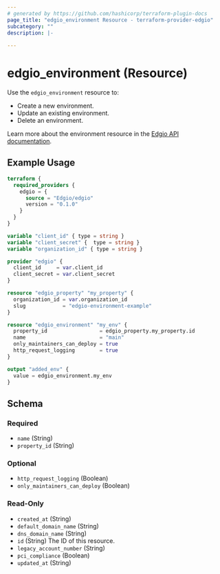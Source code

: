 ```yaml
---
# generated by https://github.com/hashicorp/terraform-plugin-docs
page_title: "edgio_environment Resource - terraform-provider-edgio"
subcategory: ""
description: |-
  
---
```


# edgio_environment (Resource)

Use the `edgio_environment` resource to:
* Create a new environment.
* Update an existing environment.
* Delete an environment.

Learn more about the environment resource in the [Edgio API documentation](https://docs.edg.io/applications/v7/basics/environments).

## Example Usage

```terraform
terraform {
  required_providers {
    edgio = {
      source = "Edgio/edgio"
      version = "0.1.0"
    }
  }
}

variable "client_id" { type = string }
variable "client_secret" {  type = string }
variable "organization_id" { type = string }

provider "edgio" {
  client_id     = var.client_id
  client_secret = var.client_secret
}

resource "edgio_property" "my_property" {
  organization_id = var.organization_id
  slug            = "edgio-environment-example"
}

resource "edgio_environment" "my_env" {
  property_id                 = edgio_property.my_property.id
  name                        = "main"
  only_maintainers_can_deploy = true  
  http_request_logging        = true
}

output "added_env" {
  value = edgio_environment.my_env
}
```

<!-- schema generated by tfplugindocs -->
## Schema

### Required

- `name` (String)
- `property_id` (String)

### Optional

- `http_request_logging` (Boolean)
- `only_maintainers_can_deploy` (Boolean)

### Read-Only

- `created_at` (String)
- `default_domain_name` (String)
- `dns_domain_name` (String)
- `id` (String) The ID of this resource.
- `legacy_account_number` (String)
- `pci_compliance` (Boolean)
- `updated_at` (String)

